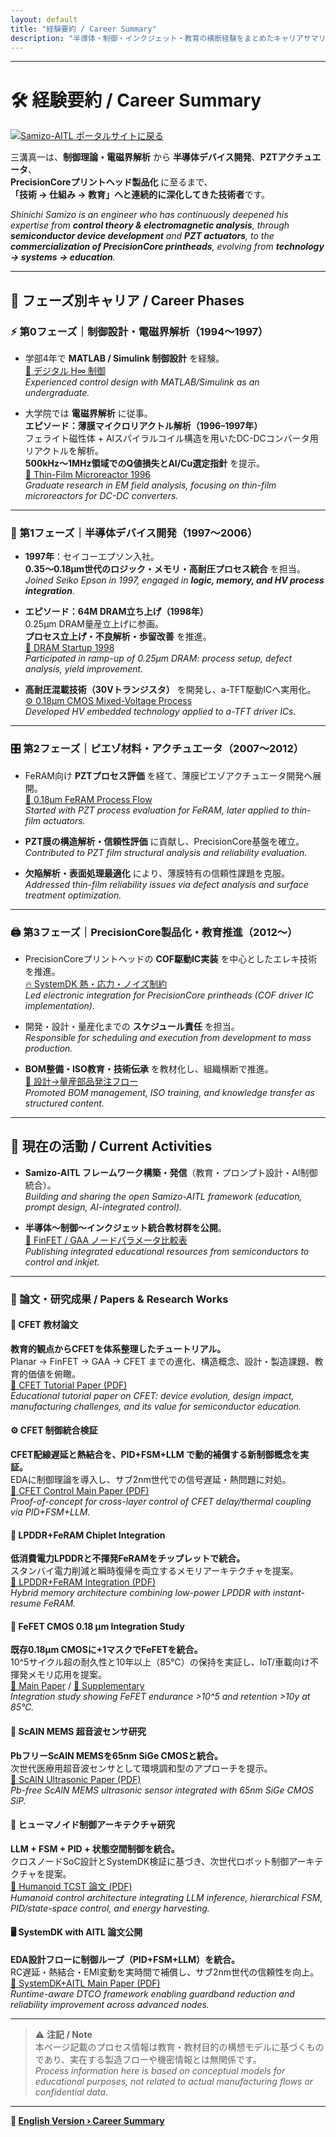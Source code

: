 ```yaml
---
layout: default
title: "経験要約 / Career Summary"
description: "半導体・制御・インクジェット・教育の横断経験をまとめたキャリアサマリ"
---
```


---

# 🛠️ 経験要約 / Career Summary

[![Samizo-AITL ポータルサイトに戻る](https://img.shields.io/badge/Samizo--AITL%20ポータルサイトに戻る-brightgreen)](https://samizo-aitl.github.io/)

三溝真一は、**制御理論・電磁界解析** から **半導体デバイス開発**、**PZTアクチュエータ**、  
**PrecisionCoreプリントヘッド製品化** に至るまで、  
**「技術 → 仕組み → 教育」へと連続的に深化してきた技術者**です。  

*Shinichi Samizo is an engineer who has continuously deepened his expertise from **control theory & electromagnetic analysis**, through **semiconductor device development** and **PZT actuators**, to the **commercialization of PrecisionCore printheads**, evolving from **technology → systems → education**.*

---

## 📘 フェーズ別キャリア / Career Phases

### ⚡ 第0フェーズ｜制御設計・電磁界解析（1994〜1997）
- 学部4年で **MATLAB / Simulink 制御設計** を経験。  
  [📘 デジタル H∞ 制御](https://samizo-aitl.github.io/EduController/part04_digital/theory/06_digital_hinf_control.html)  
  *Experienced control design with MATLAB/Simulink as an undergraduate.*

- 大学院では **電磁界解析** に従事。  
  **エピソード：薄膜マイクロリアクトル解析（1996–1997年）**  
  フェライト磁性体 + Alスパイラルコイル構造を用いたDC-DCコンバータ用リアクトルを解析。  
  **500kHz〜1MHz領域でのQ値損失とAl/Cu選定指針** を提示。  
  [🔬 Thin-Film Microreactor 1996](https://samizo-aitl.github.io/Edusemi-Plus/archive/in1996/thinfilm_microreactor/)  
  *Graduate research in EM field analysis, focusing on thin-film microreactors for DC-DC converters.*

---

### 💾 第1フェーズ｜半導体デバイス開発（1997〜2006）
- **1997年**：セイコーエプソン入社。  
  **0.35〜0.18μm世代のロジック・メモリ・高耐圧プロセス統合** を担当。  
  *Joined Seiko Epson in 1997, engaged in **logic, memory, and HV process integration**.*

- **エピソード：64M DRAM立ち上げ（1998年）**  
  0.25μm DRAM量産立上げに参画。  
  **プロセス立上げ・不良解析・歩留改善** を推進。  
  [💾 DRAM Startup 1998](https://samizo-aitl.github.io/Edusemi-Plus/archive/in1998/DRAM_Startup_64M_1998/)  
  *Participated in ramp-up of 0.25μm DRAM: process setup, defect analysis, yield improvement.*

- **高耐圧混載技術（30Vトランジスタ）** を開発し、a-TFT駆動ICへ実用化。  
  [⚙️ 0.18μm CMOS Mixed-Voltage Process](https://samizo-aitl.github.io/Edusemi-v4x/chapter3_process_evolution/docs/0.18um_1.8V_3.3V_5V)  
  *Developed HV embedded technology applied to a-TFT driver ICs.*

---

### 🎛️ 第2フェーズ｜ピエゾ材料・アクチュエータ（2007〜2012）
- FeRAM向け **PZTプロセス評価** を経て、薄膜ピエゾアクチュエータ開発へ展開。  
  [🔧 0.18μm FeRAM Process Flow](https://samizo-aitl.github.io/Edusemi-v4x/d_chapter1_memory_technologies/doc_FeRAM/0.18um_FeRAM_ProcessFlow)  
  *Started with PZT process evaluation for FeRAM, later applied to thin-film actuators.*

- **PZT膜の構造解析・信頼性評価** に貢献し、PrecisionCore基盤を確立。  
  *Contributed to PZT film structural analysis and reliability evaluation.*

- **欠陥解析・表面処理最適化** により、薄膜特有の信頼性課題を克服。  
  *Addressed thin-film reliability issues via defect analysis and surface treatment optimization.*

---

### 🖨️ 第3フェーズ｜PrecisionCore製品化・教育推進（2012〜）
- PrecisionCoreプリントヘッドの **COF駆動IC実装** を中心としたエレキ技術を推進。  
  [🔥 SystemDK 熱・応力・ノイズ制約](https://samizo-aitl.github.io/Edusemi-v4x/f_chapter2a_systemdk/)  
  *Led electronic integration for PrecisionCore printheads (COF driver IC implementation).*
  
- 開発・設計・量産化までの **スケジュール責任** を担当。  
  *Responsible for scheduling and execution from development to mass production.*

- **BOM整備・ISO教育・技術伝承** を教材化し、組織横断で推進。  
  [📑 設計→量産部品発注フロー](https://samizo-aitl.github.io/EduMecha/08_production_process/production_process_flow.html)  
  *Promoted BOM management, ISO training, and knowledge transfer as structured content.*

---

## 🎯 現在の活動 / Current Activities
- **Samizo-AITL フレームワーク構築・発信**（教育・プロンプト設計・AI制御統合）。  
  *Building and sharing the open Samizo-AITL framework (education, prompt design, AI-integrated control).*

- **半導体〜制御〜インクジェット統合教材群を公開**。  
  [📄 FinFET / GAA ノードパラメータ比較表](https://samizo-aitl.github.io/Edusemi-v4x/f_chapter1_finfet_gaa/appendixf1_05_node_params)  
  *Publishing integrated educational resources from semiconductors to control and inkjet.*  

---

### 📑 論文・研究成果 / Papers & Research Works

#### 📘 CFET 教材論文  
**教育的観点からCFETを体系整理したチュートリアル。**  
Planar → FinFET → GAA → CFET までの進化、構造概念、設計・製造課題、教育的価値を俯瞰。  
[📄 CFET Tutorial Paper (PDF)](./docs/cfet_tutorial_main.pdf)  
*Educational tutorial paper on CFET: device evolution, design impact, manufacturing challenges, and its value for semiconductor education.*

#### ⚙️ CFET 制御統合検証  
**CFET配線遅延と熱結合を、PID+FSM+LLM で動的補償する新制御概念を実証。**  
EDAに制御理論を導入し、サブ2nm世代での信号遅延・熱問題に対処。  
[📄 CFET Control Main Paper (PDF)](./docs/cfet_ctrl2025.pdf)  
*Proof-of-concept for cross-layer control of CFET delay/thermal coupling via PID+FSM+LLM.*

#### 💾 LPDDR+FeRAM Chiplet Integration  
**低消費電力LPDDRと不揮発FeRAMをチップレットで統合。**  
スタンバイ電力削減と瞬時復帰を両立するメモリアーキテクチャを提案。  
[📄 LPDDR+FeRAM Integration (PDF)](./docs/LPDDR_FeRAM.pdf)  
*Hybrid memory architecture combining low-power LPDDR with instant-resume FeRAM.*

#### 🔋 FeFET CMOS 0.18 µm Integration Study  
**既存0.18µm CMOSに+1マスクでFeFETを統合。**  
10^5サイクル超の耐久性と10年以上（85℃）の保持を実証し、IoT/車載向け不揮発メモリ応用を提案。  
[📄 Main Paper](./docs/FeFET_CMOS018um_IntegrationStudy_Main.pdf) / [📄 Supplementary](./docs/FeFET_CMOS_018um_IntegrationStudy_Supplementary.pdf)  
*Integration study showing FeFET endurance >10^5 and retention >10y at 85℃.*

#### 🌊 ScAlN MEMS 超音波センサ研究  
**PbフリーScAlN MEMSを65nm SiGe CMOSと統合。**  
次世代医療用超音波センサとして環境調和型のアプローチを提示。  
[📄 ScAlN Ultrasonic Paper (PDF)](./docs/scaln_ultrasonic.pdf)  
*Pb-free ScAlN MEMS ultrasonic sensor integrated with 65nm SiGe CMOS SiP.*

#### 🤖 ヒューマノイド制御アーキテクチャ研究  
**LLM + FSM + PID + 状態空間制御を統合。**  
クロスノードSoC設計とSystemDK検証に基づき、次世代ロボット制御アーキテクチャを提案。  
[📄 Humanoid TCST 論文 (PDF)](./docs/humanoid_tcst2025.pdf)  
*Humanoid control architecture integrating LLM inference, hierarchical FSM, PID/state-space control, and energy harvesting.*

#### 🖥️ SystemDK with AITL 論文公開  
**EDA設計フローに制御ループ（PID+FSM+LLM）を統合。**  
RC遅延・熱結合・EMI変動を実時間で補償し、サブ2nm世代の信頼性を向上。  
[📄 SystemDK+AITL Main Paper (PDF)](./docs/systemdk_aitl2025.pdf)  
*Runtime-aware DTCO framework enabling guardband reduction and reliability improvement across advanced nodes.*

---

> ⚠️ **注記 / Note**  
> 本ページ記載のプロセス情報は教育・教材目的の構想モデルに基づくものであり、実在する製造フローや機密情報とは無関係です。  
> *Process information here is based on conceptual models for educational purposes, not related to actual manufacturing flows or confidential data.*

---

**🔗 [English Version › Career Summary](./en/)**

